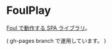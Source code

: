 # FoulPlay 

[Foul で動作する SPA ライブラリ](http://takahashihideki-git.github.io/FoulPlay/doc/index.html)。

( gh-pages branch で運用しています。 )
